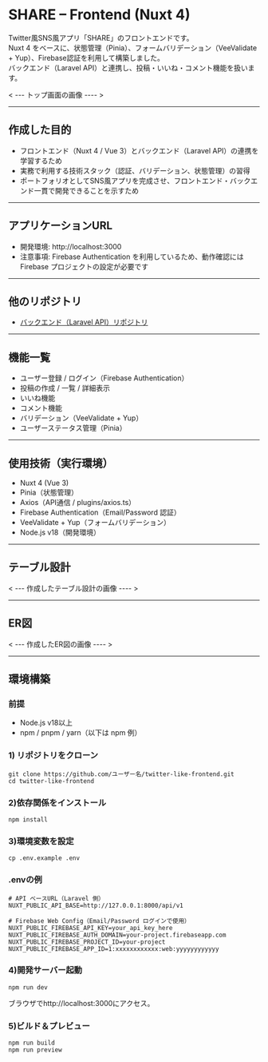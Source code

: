 # SHARE – Frontend (Nuxt 4)

Twitter風SNS風アプリ「SHARE」のフロントエンドです。  
Nuxt 4 をベースに、状態管理（Pinia）、フォームバリデーション（VeeValidate + Yup）、Firebase認証を利用して構築しました。  
バックエンド（Laravel API）と連携し、投稿・いいね・コメント機能を扱います。

< --- トップ画面の画像 ---- >

---

## 作成した目的
- フロントエンド（Nuxt 4 / Vue 3）とバックエンド（Laravel API）の連携を学習するため  
- 実務で利用する技術スタック（認証、バリデーション、状態管理）の習得  
- ポートフォリオとしてSNS風アプリを完成させ、フロントエンド・バックエンド一貫で開発できることを示すため  

---

## アプリケーションURL
- 開発環境: http://localhost:3000
- 注意事項: Firebase Authentication を利用しているため、動作確認には Firebase プロジェクトの設定が必要です  

---

## 他のリポジトリ
- [バックエンド（Laravel API）リポジトリ](https://github.com/komataku02/twitter-like-backend)

---

## 機能一覧
- ユーザー登録 / ログイン（Firebase Authentication）  
- 投稿の作成 / 一覧 / 詳細表示  
- いいね機能  
- コメント機能  
- バリデーション（VeeValidate + Yup）  
- ユーザーステータス管理（Pinia）  

---

## 使用技術（実行環境）
- Nuxt 4 (Vue 3)  
- Pinia（状態管理）  
- Axios（API通信 / plugins/axios.ts）  
- Firebase Authentication（Email/Password 認証）  
- VeeValidate + Yup（フォームバリデーション）  
- Node.js v18（開発環境）  

---

## テーブル設計
< --- 作成したテーブル設計の画像 ---- >

---

## ER図
< --- 作成したER図の画像 ---- >

---

## 環境構築

### 前提
- Node.js v18以上  
- npm / pnpm / yarn（以下は npm 例）

### 1) リポジトリをクローン
```
git clone https://github.com/ユーザー名/twitter-like-frontend.git
cd twitter-like-frontend
```
### 2)依存関係をインストール
```
npm install
```
### 3)環境変数を設定
```
cp .env.example .env
```
### .envの例
```
# API ベースURL（Laravel 側）
NUXT_PUBLIC_API_BASE=http://127.0.0.1:8000/api/v1

# Firebase Web Config（Email/Password ログインで使用）
NUXT_PUBLIC_FIREBASE_API_KEY=your_api_key_here
NUXT_PUBLIC_FIREBASE_AUTH_DOMAIN=your-project.firebaseapp.com
NUXT_PUBLIC_FIREBASE_PROJECT_ID=your-project
NUXT_PUBLIC_FIREBASE_APP_ID=1:xxxxxxxxxxxx:web:yyyyyyyyyyyy
```
### 4)開発サーバー起動
```
npm run dev
```
ブラウザでhttp://localhost:3000にアクセス。

### 5)ビルド＆プレビュー
```
npm run build
npm run preview
```

